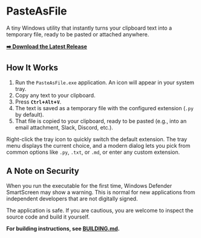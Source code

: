 # PasteAsFile

A tiny Windows utility that instantly turns your clipboard text into a temporary file, ready to be pasted or attached anywhere.

[**➡️ Download the Latest Release**](https://github.com/yoloyash/PasteAsFile/releases/latest)

<!-- You can add a GIF here later -->

## How It Works

1. Run the `PasteAsFile.exe` application. An icon will appear in your system tray.
2. Copy any text to your clipboard.
3. Press **`Ctrl`+`Alt`+`V`**.
4. The text is saved as a temporary file with the configured extension (``.py`` by default).
5. That file is copied to your clipboard, ready to be pasted (e.g., into an email attachment, Slack, Discord, etc.).

Right-click the tray icon to quickly switch the default extension. The tray menu displays the current choice, and a modern dialog lets you pick from common options like `.py`, `.txt`, or `.md`, or enter any custom extension.

## A Note on Security

When you run the executable for the first time, Windows Defender SmartScreen may show a warning. This is normal for new applications from independent developers that are not digitally signed.

The application is safe. If you are cautious, you are welcome to inspect the source code and build it yourself.

**For building instructions, see [BUILDING.md](BUILDING.md).**

